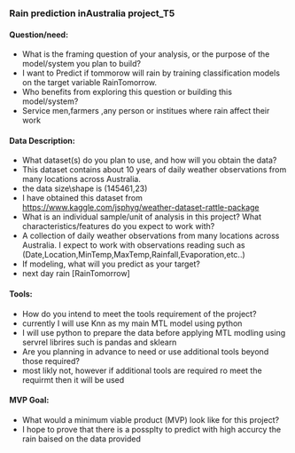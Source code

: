 ### Rain prediction inAustralia project_T5

#### Question/need:
* What is the framing question of your analysis, or the purpose of the model/system you plan to build? 
* I want to Predict if tommorow will rain by training classification models on the target variable RainTomorrow. 
* Who benefits from exploring this question or building this model/system?
* Service men,farmers ,any person or institues where rain affect their work

#### Data Description:
* What dataset(s) do you plan to use, and how will you obtain the data?
* This dataset contains about 10 years of daily weather observations from many locations across Australia. 
* the data size\shape is (145461,23)
* I have obtained this dataset from https://www.kaggle.com/jsphyg/weather-dataset-rattle-package 
* What is an individual sample/unit of analysis in this project? What characteristics/features do you expect to work with? 
* A collection of daily weather observations from many locations across Australia. I expect to work with observations reading such as (Date,Location,MinTemp,MaxTemp,Rainfall,Evaporation,etc..)
* If modeling, what will you predict as your target?
* next day rain [RainTomorrow]

#### Tools:
* How do you intend to meet the tools requirement of the project? 
* currently I will use Knn as my main MTL model using python
* I will use python to  prepare the data before applying MTL modling using servrel librires such is pandas and sklearn
* Are you planning in advance to need or use additional tools beyond those required?
* most likly not, however if additional tools are required ro meet the requirmt then it will be used 

#### MVP Goal:
* What would a minimum viable product (MVP) look like for this project?
* I hope to prove that there is a possplty to predict with high accurcy the rain baised on the data provided
